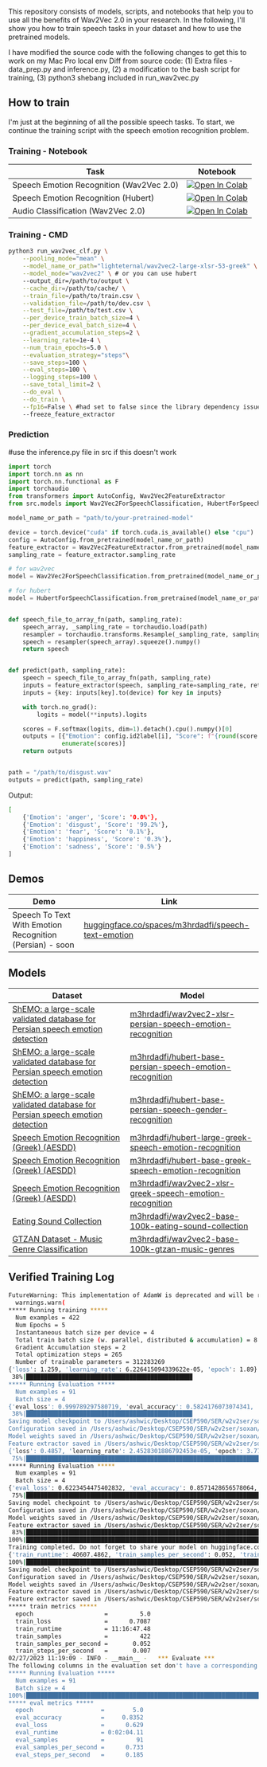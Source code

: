 This repository consists of models, scripts, and notebooks that help you to use all the benefits of Wav2Vec 2.0 in your
research. In the following, I'll show you how to train speech tasks in your dataset and how to use the pretrained
models.

I have modified the source code with the following changes to get this to work on my Mac Pro local env
Diff from source code:
(1) Extra files - data_prep.py and inference.py, (2) a modification to the bash script for training,
(3) python3 shebang included in run_wav2vec.py 

## How to train

I'm just at the beginning of all the possible speech tasks. To start, we continue the training script with the speech
emotion recognition problem.

### Training - Notebook

| Task                                     | Notebook                                                                                                                                                                                                            |
|------------------------------------------|---------------------------------------------------------------------------------------------------------------------------------------------------------------------------------------------------------------------|
| Speech Emotion Recognition (Wav2Vec 2.0) | [![Open In Colab](https://colab.research.google.com/assets/colab-badge.svg)](https://colab.research.google.com/github/m3hrdadfi/soxan/blob/main/notebooks/Emotion_recognition_in_Greek_speech_using_Wav2Vec2.ipynb) |
| Speech Emotion Recognition (Hubert)      | [![Open In Colab](https://colab.research.google.com/assets/colab-badge.svg)](https://colab.research.google.com/github/m3hrdadfi/soxan/blob/main/notebooks/Emotion_recognition_in_Greek_speech_using_HuBERT.ipynb)   |
| Audio Classification (Wav2Vec 2.0)       | [![Open In Colab](https://colab.research.google.com/assets/colab-badge.svg)](https://colab.research.google.com/github/m3hrdadfi/soxan/blob/main/notebooks/Eating_Sound_Collection_using_Wav2Vec2.ipynb)             |

### Training - CMD

```bash
python3 run_wav2vec_clf.py \
    --pooling_mode="mean" \
    --model_name_or_path="lighteternal/wav2vec2-large-xlsr-53-greek" \
    --model_mode="wav2vec2" \ # or you can use hubert
    --output_dir=/path/to/output \
    --cache_dir=/path/to/cache/ \
    --train_file=/path/to/train.csv \
    --validation_file=/path/to/dev.csv \
    --test_file=/path/to/test.csv \
    --per_device_train_batch_size=4 \
    --per_device_eval_batch_size=4 \
    --gradient_accumulation_steps=2 \
    --learning_rate=1e-4 \
    --num_train_epochs=5.0 \
    --evaluation_strategy="steps"\
    --save_steps=100 \
    --eval_steps=100 \
    --logging_steps=100 \
    --save_total_limit=2 \
    --do_eval \
    --do_train \
    --fp16=False \ #had set to false since the library dependency issue could not be resolved
    --freeze_feature_extractor
```

### Prediction
#use the inference.py file in src if this doesn't work
```python
import torch
import torch.nn as nn
import torch.nn.functional as F
import torchaudio
from transformers import AutoConfig, Wav2Vec2FeatureExtractor
from src.models import Wav2Vec2ForSpeechClassification, HubertForSpeechClassification

model_name_or_path = "path/to/your-pretrained-model"

device = torch.device("cuda" if torch.cuda.is_available() else "cpu")
config = AutoConfig.from_pretrained(model_name_or_path)
feature_extractor = Wav2Vec2FeatureExtractor.from_pretrained(model_name_or_path)
sampling_rate = feature_extractor.sampling_rate

# for wav2vec
model = Wav2Vec2ForSpeechClassification.from_pretrained(model_name_or_path).to(device)

# for hubert
model = HubertForSpeechClassification.from_pretrained(model_name_or_path).to(device)


def speech_file_to_array_fn(path, sampling_rate):
    speech_array, _sampling_rate = torchaudio.load(path)
    resampler = torchaudio.transforms.Resample(_sampling_rate, sampling_rate)
    speech = resampler(speech_array).squeeze().numpy()
    return speech


def predict(path, sampling_rate):
    speech = speech_file_to_array_fn(path, sampling_rate)
    inputs = feature_extractor(speech, sampling_rate=sampling_rate, return_tensors="pt", padding=True)
    inputs = {key: inputs[key].to(device) for key in inputs}

    with torch.no_grad():
        logits = model(**inputs).logits

    scores = F.softmax(logits, dim=1).detach().cpu().numpy()[0]
    outputs = [{"Emotion": config.id2label[i], "Score": f"{round(score * 100, 3):.1f}%"} for i, score in
               enumerate(scores)]
    return outputs


path = "/path/to/disgust.wav"
outputs = predict(path, sampling_rate)    
```

Output:

```bash
[
    {'Emotion': 'anger', 'Score': '0.0%'},
    {'Emotion': 'disgust', 'Score': '99.2%'},
    {'Emotion': 'fear', 'Score': '0.1%'},
    {'Emotion': 'happiness', 'Score': '0.3%'},
    {'Emotion': 'sadness', 'Score': '0.5%'}
]
```


## Demos

| Demo                                                     | Link                                                                                                               |
|----------------------------------------------------------|--------------------------------------------------------------------------------------------------------------------|
| Speech To Text With Emotion Recognition (Persian) - soon | [huggingface.co/spaces/m3hrdadfi/speech-text-emotion](https://huggingface.co/spaces/m3hrdadfi/speech-text-emotion) |


## Models

| Dataset                                                                                                                      | Model                                                                                                                                           |
|------------------------------------------------------------------------------------------------------------------------------|-------------------------------------------------------------------------------------------------------------------------------------------------|
| [ShEMO: a large-scale validated database for Persian speech emotion detection](https://github.com/mansourehk/ShEMO)          | [m3hrdadfi/wav2vec2-xlsr-persian-speech-emotion-recognition](https://huggingface.co/m3hrdadfi/wav2vec2-xlsr-persian-speech-emotion-recognition) |
| [ShEMO: a large-scale validated database for Persian speech emotion detection](https://github.com/mansourehk/ShEMO)          | [m3hrdadfi/hubert-base-persian-speech-emotion-recognition](https://huggingface.co/m3hrdadfi/hubert-base-persian-speech-emotion-recognition)     |
| [ShEMO: a large-scale validated database for Persian speech emotion detection](https://github.com/mansourehk/ShEMO)          | [m3hrdadfi/hubert-base-persian-speech-gender-recognition](https://huggingface.co/m3hrdadfi/hubert-base-persian-speech-gender-recognition)       |
| [Speech Emotion Recognition (Greek) (AESDD)](http://m3c.web.auth.gr/research/aesdd-speech-emotion-recognition/)              | [m3hrdadfi/hubert-large-greek-speech-emotion-recognition](https://huggingface.co/m3hrdadfi/hubert-large-greek-speech-emotion-recognition)       |
| [Speech Emotion Recognition (Greek) (AESDD)](http://m3c.web.auth.gr/research/aesdd-speech-emotion-recognition/)              | [m3hrdadfi/hubert-base-greek-speech-emotion-recognition](https://huggingface.co/m3hrdadfi/hubert-base-greek-speech-emotion-recognition)         |
| [Speech Emotion Recognition (Greek) (AESDD)](http://m3c.web.auth.gr/research/aesdd-speech-emotion-recognition/)              | [m3hrdadfi/wav2vec2-xlsr-greek-speech-emotion-recognition](https://huggingface.co/m3hrdadfi/wav2vec2-xlsr-greek-speech-emotion-recognition)     |
| [Eating Sound Collection](https://www.kaggle.com/mashijie/eating-sound-collection)                                           | [m3hrdadfi/wav2vec2-base-100k-eating-sound-collection](https://huggingface.co/m3hrdadfi/wav2vec2-base-100k-eating-sound-collection)             |
| [GTZAN Dataset - Music Genre Classification](https://www.kaggle.com/andradaolteanu/gtzan-dataset-music-genre-classification) | [m3hrdadfi/wav2vec2-base-100k-gtzan-music-genres](https://huggingface.co/m3hrdadfi/wav2vec2-base-100k-gtzan-music-genres)                       |


## Verified Training Log
```bash
FutureWarning: This implementation of AdamW is deprecated and will be removed in a future version. Use the PyTorch implementation torch.optim.AdamW instead, or set `no_deprecation_warning=True` to disable this warning
  warnings.warn(
***** Running training *****
  Num examples = 422
  Num Epochs = 5
  Instantaneous batch size per device = 4
  Total train batch size (w. parallel, distributed & accumulation) = 8
  Gradient Accumulation steps = 2
  Total optimization steps = 265
  Number of trainable parameters = 312283269
{'loss': 1.259, 'learning_rate': 6.226415094339622e-05, 'epoch': 1.89}
 38%|██████████████████████████████████████████████▊                                                                             | 100/265 [9:41:41<1:39:22, 36.14s/it]The following columns in the evaluation set don't have a corresponding argument in `Wav2Vec2ForSpeechClassification.forward` and have been ignored: emotion, path, name. If emotion, path, name are not expected by `Wav2Vec2ForSpeechClassification.forward`,  you can safely ignore this message.
***** Running Evaluation *****
  Num examples = 91
  Batch size = 4
{'eval_loss': 0.999789297580719, 'eval_accuracy': 0.5824176073074341, 'eval_runtime': 111.5244, 'eval_samples_per_second': 0.816, 'eval_steps_per_second': 0.206, 'epoch': 1.89}
 38%|██████████████████████████████████████████████▊                                                                             | 100/265 [9:43:32<1:39:22, 36.14s/it]
Saving model checkpoint to /Users/ashwic/Desktop/CSEP590/SER/w2v2ser/soxan/model_files/output/checkpoint-100
Configuration saved in /Users/ashwic/Desktop/CSEP590/SER/w2v2ser/soxan/model_files/output/checkpoint-100/config.json
Model weights saved in /Users/ashwic/Desktop/CSEP590/SER/w2v2ser/soxan/model_files/output/checkpoint-100/pytorch_model.bin
Feature extractor saved in /Users/ashwic/Desktop/CSEP590/SER/w2v2ser/soxan/model_files/output/checkpoint-100/preprocessor_config.json
{'loss': 0.4857, 'learning_rate': 2.4528301886792453e-05, 'epoch': 3.77}
 75%|██████████████████████████████████████████████████████████████████████████████████████████████▎                              | 200/265 [10:38:36<31:10, 28.78s/it]The following columns in the evaluation set don't have a corresponding argument in `Wav2Vec2ForSpeechClassification.forward` and have been ignored: emotion, path, name. If emotion, path, name are not expected by `Wav2Vec2ForSpeechClassification.forward`,  you can safely ignore this message.
***** Running Evaluation *****
  Num examples = 91
  Batch size = 4
{'eval_loss': 0.6223454475402832, 'eval_accuracy': 0.8571428656578064, 'eval_runtime': 107.8336, 'eval_samples_per_second': 0.844, 'eval_steps_per_second': 0.213, 'epoch': 3.77}
 75%|██████████████████████████████████████████████████████████████████████████████████████████████▎                              | 200/265 [10:40:24<31:10, 28.78s/it]
Saving model checkpoint to /Users/ashwic/Desktop/CSEP590/SER/w2v2ser/soxan/model_files/output/checkpoint-200
Configuration saved in /Users/ashwic/Desktop/CSEP590/SER/w2v2ser/soxan/model_files/output/checkpoint-200/config.json
Model weights saved in /Users/ashwic/Desktop/CSEP590/SER/w2v2ser/soxan/model_files/output/checkpoint-200/pytorch_model.bin
Feature extractor saved in /Users/ashwic/Desktop/CSEP590/SER/w2v2ser/soxan/model_files/output/checkpoint-200/preprocessor_config.json
 83%|███████████████████████████████████████████████████████████████████████████████████████████████████████▊                     | 220/265 [10:50:41<22:22, 29.82s/it]
100%|█████████████████████████████████████████████████████████████████████████████████████████████████████████████████████████████| 265/265 [11:16:47<00:00, 29.74s/it]
Training completed. Do not forget to share your model on huggingface.co/models =)
{'train_runtime': 40607.4862, 'train_samples_per_second': 0.052, 'train_steps_per_second': 0.007, 'train_loss': 0.7086862851988595, 'epoch': 5.0}
100%|████████████████████████████████████████████████████████████████████████████████████████████████████████████████████████████| 265/265 [11:16:47<00:00, 153.24s/it]
Saving model checkpoint to /Users/ashwic/Desktop/CSEP590/SER/w2v2ser/soxan/model_files/output/
Configuration saved in /Users/ashwic/Desktop/CSEP590/SER/w2v2ser/soxan/model_files/output/config.json
Model weights saved in /Users/ashwic/Desktop/CSEP590/SER/w2v2ser/soxan/model_files/output/pytorch_model.bin
Feature extractor saved in /Users/ashwic/Desktop/CSEP590/SER/w2v2ser/soxan/model_files/output/preprocessor_config.json
Feature extractor saved in /Users/ashwic/Desktop/CSEP590/SER/w2v2ser/soxan/model_files/output/preprocessor_config.json
***** train metrics *****
  epoch                    =         5.0
  train_loss               =      0.7087
  train_runtime            = 11:16:47.48
  train_samples            =         422
  train_samples_per_second =       0.052
  train_steps_per_second   =       0.007
02/27/2023 11:19:09 - INFO - __main__ -   *** Evaluate ***
The following columns in the evaluation set don't have a corresponding argument in `Wav2Vec2ForSpeechClassification.forward` and have been ignored: emotion, path, name. If emotion, path, name are not expected by `Wav2Vec2ForSpeechClassification.forward`,  you can safely ignore this message.
***** Running Evaluation *****
  Num examples = 91
  Batch size = 4
100%|██████████████████████████████████████████████████████████████████████████████████████████████████████████████████████████████████| 23/23 [01:58<00:00,  5.17s/it]
***** eval metrics *****
  epoch                   =        5.0
  eval_accuracy           =     0.8352
  eval_loss               =      0.629
  eval_runtime            = 0:02:04.11
  eval_samples            =         91
  eval_samples_per_second =      0.733
  eval_steps_per_second   =      0.185
```
